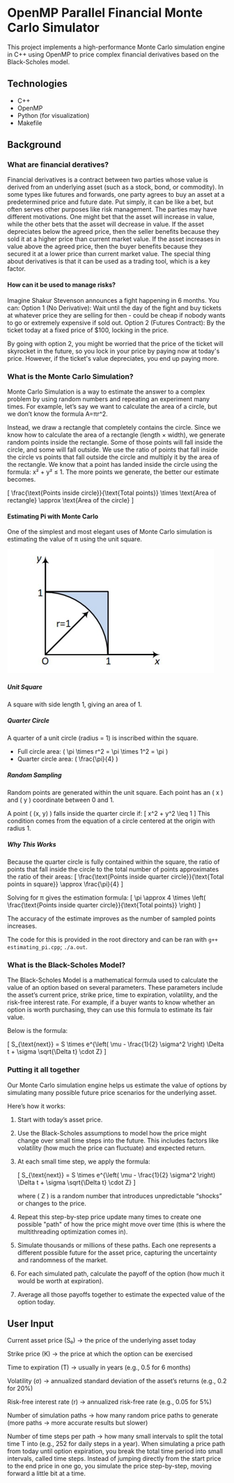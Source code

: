 # OpenMP Parallel Financial Monte Carlo Simulator

This project implements a high-performance Monte Carlo simulation engine in C++ using OpenMP to price complex financial derivatives based on the Black-Scholes model.

## Technologies
- C++
- OpenMP
- Python (for visualization)
- Makefile

## Background
### What are financial deratives?
Financial derivatives is a contract between two parties whose value is derived from an underlying asset (such as a stock, bond, or commodity). In some types like futures and forwards, one party agrees to buy an asset at a predetermined price and future date. Put simply, it can be like a bet, but often serves other purposes like risk management. The parties may have different motivations. One might bet that the asset will increase in value, while the other bets that the asset will decrease in value. If the asset depreciates below the agreed price, then the seller benefits because they sold it at a higher price than current market value. If the asset increases in value above the agreed price, then the buyer benefits because they secured it at a lower price than current market value. The special thing about derivatives is that it can be used as a trading tool, which is a key factor. 

#### How can it be used to manage risks?
Imagine Shakur Stevenson announces a fight happening in 6 months. You can:
Option 1 (No Derivative): Wait until the day of the fight and buy tickets at whatever price they are selling for then - could be cheap if nobody wants to go or extremely expensive if sold out.
Option 2 (Futures Contract): By the ticket today at a fixed price of $100, locking in the price.

By going with option 2, you might be worried that the price of the ticket will skyrocket in the future, so you lock in your price by paying now at today's price. However, if the ticket's value depreciates, you end up paying more.

### What is the Monte Carlo Simulation?

Monte Carlo Simulation is a way to estimate the answer to a complex problem by using random numbers and repeating an experiment many times. For example, let’s say we want to calculate the area of a circle, but we don’t know the formula A=πr^2.

Instead, we draw a rectangle that completely contains the circle. Since we know how to calculate the area of a rectangle (length × width), we generate random points inside the rectangle. Some of those points will fall inside the circle, and some will fall outside. We use the ratio of points that fall inside the circle vs points that fall outside the circle and multiply it by the area of the rectangle. We know that a point has landed inside the circle using the formula: x² + y² ≤ 1. The more points we generate, the better our estimate becomes.

\[
\frac{\text{Points inside circle}}{\text{Total points}} \times \text{Area of rectangle} \approx \text{Area of the circle}
\]

#### Estimating Pi with Monte Carlo

One of the simplest and most elegant uses of Monte Carlo simulation is estimating the value of π using the unit square.

![alt text](image.png)

##### Unit Square  
A square with side length 1, giving an area of 1.

##### Quarter Circle  
A quarter of a unit circle (radius = 1) is inscribed within the square.  
- Full circle area: \( \pi \times r^2 = \pi \times 1^2 = \pi \)  
- Quarter circle area: \( \frac{\pi}{4} \)

##### Random Sampling  
Random points are generated within the unit square. Each point has an \( x \) and \( y \) coordinate between 0 and 1.

A point \( (x, y) \) falls inside the quarter circle if:
\[
x^2 + y^2 \leq 1
\]
This condition comes from the equation of a circle centered at the origin with radius 1.

##### Why This Works  
Because the quarter circle is fully contained within the square, the ratio of points that fall inside the circle to the total number of points approximates the ratio of their areas:
\[
\frac{\text{Points inside quarter circle}}{\text{Total points in square}} \approx \frac{\pi}{4}
\]

Solving for π gives the estimation formula:
\[
\pi \approx 4 \times \left( \frac{\text{Points inside quarter circle}}{\text{Total points}} \right)
\]

The accuracy of the estimate improves as the number of sampled points increases.

The code for this is provided in the root directory and can be ran with `g++ estimating_pi.cpp`; `./a.out`.

### What is the Black-Scholes Model?
The Black-Scholes Model is a mathematical formula used to calculate the value of an option based on several parameters. These parameters include the asset’s current price, strike price, time to expiration, volatility, and the risk-free interest rate. For example, if a buyer wants to know whether an option is worth purchasing, they can use this formula to estimate its fair value.

Below is the formula:

\[
S_{\text{next}} = S \times e^{\left( \mu - \frac{1}{2} \sigma^2 \right) \Delta t + \sigma \sqrt{\Delta t} \cdot Z}
\]

### Putting it all together
Our Monte Carlo simulation engine helps us estimate the value of options by simulating many possible future price scenarios for the underlying asset.

Here’s how it works:

1. Start with today’s asset price.

2. Use the Black-Scholes assumptions to model how the price might change over small time steps into the future.
   This includes factors like volatility (how much the price can fluctuate) and expected return.

3. At each small time step, we apply the formula:

   \[
   S_{\text{next}} = S \times e^{\left( \mu - \frac{1}{2} \sigma^2 \right) \Delta t + \sigma \sqrt{\Delta t} \cdot Z}
   \]

   where \( Z \) is a random number that introduces unpredictable “shocks” or changes to the price.

4. Repeat this step-by-step price update many times to create one possible "path" of how the price might move over time (this is where the multithreading optimization comes in).

5. Simulate thousands or millions of these paths. Each one represents a different possible future for the asset price, capturing the uncertainty and randomness of the market.

6. For each simulated path, calculate the payoff of the option (how much it would be worth at expiration).

7. Average all those payoffs together to estimate the expected value of the option today.

## User Input
Current asset price (S₀) -> the price of the underlying asset today

Strike price (K) -> the price at which the option can be exercised

Time to expiration (T) -> usually in years (e.g., 0.5 for 6 months)

Volatility (σ) -> annualized standard deviation of the asset’s returns (e.g., 0.2 for 20%)

Risk-free interest rate (r) -> annualized risk-free rate (e.g., 0.05 for 5%)

Number of simulation paths -> how many random price paths to generate (more paths → more accurate results but slower)

Number of time steps per path -> how many small intervals to split the total time T into (e.g., 252 for daily steps in a year). When simulating a price path from today until option expiration, you break the total time period into small intervals, called time steps. Instead of jumping directly from the start price to the end price in one go, you simulate the price step-by-step, moving forward a little bit at a time.
